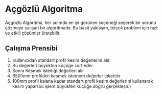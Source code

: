 # Açgözlü Algoritma

Açgözlü Algoritma, her adımda en iyi görünen seçeneği seçerek bir sorunu çözmeye çalışan bir algoritmadır. Bu basit yaklaşım, birçok problem için hızlı ve etkili çözümler üretebilir.

## Çalışma Prensibi

1. Kullanıcıdan standart profil kesim değerlerini alır. 
2. Bu değerleri büyükten küçüğe sort eder.
3. Sonra Kesmek istediği değerleri alır 
4. 6500mm profilden kesmek istemem değerler çıkartılır
5. 100mm profil kalana kadar standart profil kesim değerlerini kullanarak kesim yapar(bu işlem büyükten küçüğe doğru gerçekleşir.)
